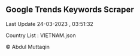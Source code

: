 

## Google Trends Keywords Scraper 
 
Last Update 24-03-2023 , 03:51:32

Country List :
VIETNAM.json



© Abdul Muttaqin 

